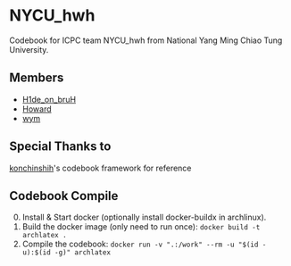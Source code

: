 # NYCU_hwh

Codebook for ICPC team NYCU_hwh from National Yang Ming Chiao Tung University.

## Members

- [H1de_on_bruH]()
- [Howard]()
- [wym]()

## Special Thanks to
[konchinshih](https://github.com/konchinshih)'s codebook framework for reference

## Codebook Compile

0. Install & Start docker (optionally install docker-buildx in archlinux).
1. Build the docker image (only need to run once): `docker build -t archlatex .` 
2. Compile the codebook: `docker run -v ".:/work" --rm -u "$(id -u):$(id -g)" archlatex`

